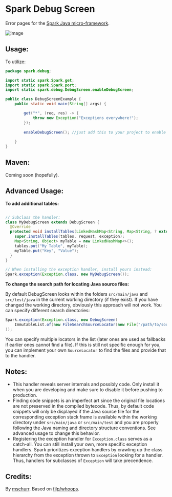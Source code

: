 Spark Debug Screen
=====================
Error pages for the [Spark Java micro-framework](http://sparkjava.com/).

![image](http://i.imgur.com/Z3MdIsI.png)

## Usage:
To utilize:
```java
package spark.debug;

import static spark.Spark.get;
import static spark.Spark.port;
import static spark.debug.DebugScreen.enableDebugScreen;

public class DebugScreenExample {
    public static void main(String[] args) {

        get("*", (req, res) -> {
            throw new Exception("Exceptions everywhere!");
        });
        
        enableDebugScreen(); //just add this to your project to enable the debug screen
        
    }
}
```

## Maven:

Coming soon (hopefully).

## Advanced Usage:

**To add additional tables:**

```java

// Subclass the handler:
class MyDebugScreen extends DebugScreen {
  @Override
  protected void installTables(LinkedHashMap<String, Map<String, ? extends Object>> tables, Request request, Exception exception) {
    super.installTables(tables, request, exception);
    Map<String, Object> myTable = new LinkedHashMap<>();
    tables.put("My Table", myTable);
    myTable.put("Key", "Value");
  }
}

// When installing the exception handler, install yours instead:
Spark.exception(Exception.class, new MyDebugScreen());

```

**To change the search path for locating Java source files:**

By default DebugScreen looks within the folders `src/main/java` and `src/test/java` in the current working directory (if they exist). If you have changed the working directory, obviously this approach will not work. You can specify different search directories:

```java
Spark.exception(Exception.class, new DebugScreen(
    ImmutableList.of(new FileSearchSourceLocator(new File("/path/to/source/code")))
));
```

You can specify multiple locators in the list (later ones are used as fallbacks if earlier ones cannot find a file). If this is still not specific enough for you, you can implement your own `SourceLocator` to find the files and provide that to the handler.

## Notes:

* This handler reveals server internals and possibly code. Only install it when you are developing and make sure to disable it before pushing to production.
* Finding code snippets is an imperfect art since the original file locations are not preserved in the compiled bytecode. Thus, by default code snippets will only be displayed if the Java source file for the corresponding exception stack frame is available within the working directory under `src/main/java` or `src/main/test` and you are properly following the Java naming and directory structure conventions. See advanced usage to change this behavior.
* Registering the exception handler for `Exception.class` serves as a catch-all. You can still install your own, more specific exception handlers. Spark prioritizes exception handlers by crawling up the class hierarchy from the exception thrown to `Exception` looking for a handler. Thus, handlers for subclasses of `Exception` will take precendence.

## Credits:

By [mschurr](https://github.com/mschurr/). Based on [filp/whoops](http://filp.github.io/whoops/).
